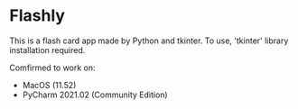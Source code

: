 # Flashly
This is a flash card app made by Python and tkinter. To use, 'tkinter' library installation required.

Comfirmed to work on:
- MacOS (11.52)
- PyCharm 2021.02 (Community Edition)

